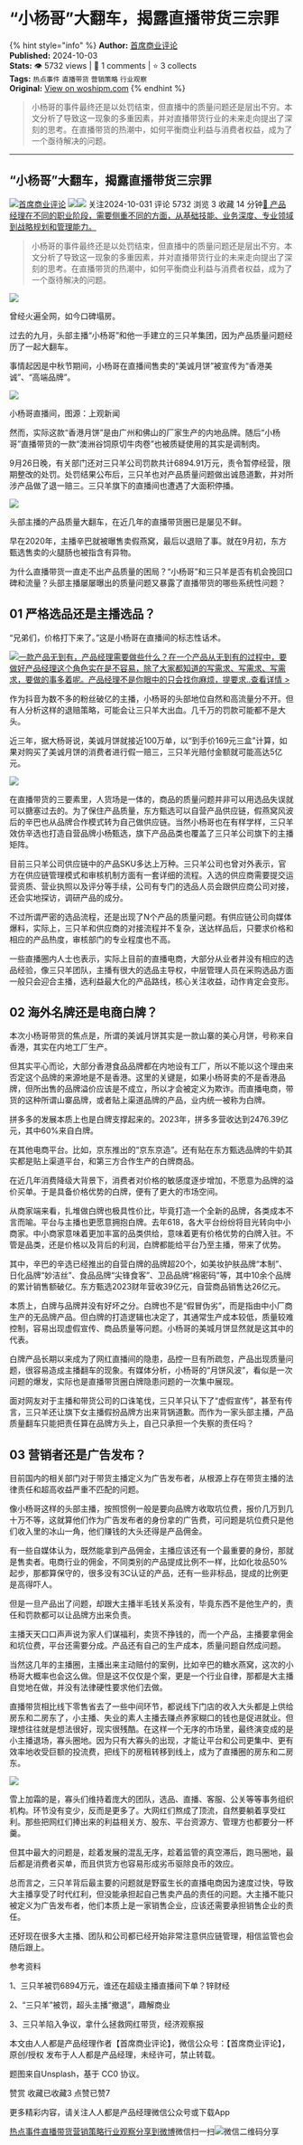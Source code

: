 # “小杨哥”大翻车，揭露直播带货三宗罪

{% hint style="info" %}
**Author:** [首席商业评论](https://www.woshipm.com/u/1502292)  
**Published:** 2024-10-03  
**Stats:** 👁️ 5732 views | 💬 1 comments | ⭐ 3 collects  
**Tags:** `热点事件` `直播带货` `营销策略` `行业观察`  
**Original:** [View on woshipm.com](https://www.woshipm.com/marketing/6122902.html)
{% endhint %}

> 小杨哥的事件最终还是以处罚结束，但直播中的质量问题还是层出不穷。本文分析了导致这一现象的多重因素，并对直播带货行业的未来走向提出了深刻的思考。在直播带货的热潮中，如何平衡商业利益与消费者权益，成为了一个亟待解决的问题。

---

## “小杨哥”大翻车，揭露直播带货三宗罪

[![](https://static.woshipm.com/view/woshipm_api_def_20230303140221_1966.jpg?imageView2/1/w/72/h/72/q/100)](https://www.woshipm.com/u/1502292)[首席商业评论](https://www.woshipm.com/u/1502292) ![](https://static.woshipm.com/tag/1122_1@2x.png )![](https://static.woshipm.com/tag/2105_1@2x.png ) 关注2024-10-031 评论 5732 浏览 3 收藏 14 分钟[🔗 产品经理在不同的职业阶段，需要侧重不同的方面，从基础技能、业务深度、专业领域到战略规划和管理能力。](https://ke.qidianla.com/courses/90pm)

> 小杨哥的事件最终还是以处罚结束，但直播中的质量问题还是层出不穷。本文分析了导致这一现象的多重因素，并对直播带货行业的未来走向提出了深刻的思考。在直播带货的热潮中，如何平衡商业利益与消费者权益，成为了一个亟待解决的问题。

![](https://image.woshipm.com/2024/10/03/a108d8d4-8159-11ef-bb45-00163e142b65.png)

曾经火遍全网，如今口碑塌房。

过去的九月，头部主播“小杨哥”和他一手建立的三只羊集团，因为产品质量问题经历了一起大翻车。

事情起因是中秋节期间，小杨哥在直播间售卖的“美诚月饼”被宣传为“香港美诚”、“高端品牌”。

![](https://image.woshipm.com/2024/10/02/d67c15e6-808a-11ef-bb45-00163e142b65.png)

小杨哥直播间，图源：上观新闻

然而，实际这款“香港月饼”是由广州和佛山的厂家生产的内地品牌。随后“小杨哥”直播带货的一款“澳洲谷饲原切牛肉卷”也被质疑使用的其实是调制肉。

9月26日晚，有关部门还对三只羊公司罚款共计6894.91万元，责令暂停经营，限期整改的处罚。处罚结果公布后，三只羊也对产品质量问题做出诚恳道歉，并对所涉产品做了退一赔三。三只羊旗下的直播间也遭遇了大面积停播。

![](https://image.woshipm.com/2024/10/02/d70ea8d4-808a-11ef-bb45-00163e142b65.png)

头部主播的产品质量大翻车，在近几年的直播带货圈已是屡见不鲜。

早在2020年，主播辛巴就被曝售卖假燕窝，最后以退赔了事。就在9月初，东方甄选售卖的火腿肠也被指含有异物。

为什么直播带货一直走不出产品质量的困局？“小杨哥”和三只羊是否有机会挽回口碑和流量？头部主播屡屡曝出的质量问题又暴露了直播带货的哪些系统性问题？

## 01 严格选品还是主播选品？

“兄弟们，价格打下来了。”这是小杨哥在直播间的标志性话术。

[![](https://image.woshipm.com/2023/08/02/58dc678c-30e3-11ee-88e7-00163e0b5ff3.png)一款产品无到有，产品经理需要做些什么？在一个产品从无到有的过程中，要做好产品经理这个角色实在是不容易，除了大家都知道的写需求、写需求、写需求，要做的事多着呢。产品经理不是你眼中的只会找你麻烦，提要求..查看详情 >](https://ke.qidianla.com/courses/bcpm)

作为抖音为数不多的粉丝破亿的主播，小杨哥的头部地位自然和高流量分不开。但有人分析这样的退赔策略，可能会让三只羊大出血。几千万的罚款可能都不是大头。

近三年，据大杨哥说，美诚月饼就接近100万单，以“到手价169元三盒”计算，如果对购买了美诚月饼的消费者进行假一赔三，三只羊光赔付金额就可能高达5亿元。

![](https://image.woshipm.com/2024/10/02/d7cc27c4-808a-11ef-bb45-00163e142b65.png)

在直播带货的三要素里，人货场是一体的，商品的质量问题并非可以用选品失误就可以搪塞过去的。为了保住产品质量，东方甄选可以自营产品供应链，假燕窝风波后的辛巴也从品牌合作模式转为自己做供应链。当然小杨哥也在有样学样，三只羊效仿辛选也打造自营品牌小杨甄选，旗下产品品类也覆盖了三只羊公司旗下的主播矩阵。

目前三只羊公司供应链中的产品SKU多达上万种。三只羊公司也曾对外表示，官方在供应链管理模式和审核机制方面有一套详细的流程。入选的供应商需要提交运营资质、营业执照以及评分等手续，公司有专门的选品人员会跟供应商公司对接，还会实地探访，调研产品的成分。

不过所谓严密的选品流程，还是出现了N个产品的质量问题。有供应链公司向媒体爆料，实际上，三只羊和供应商的对接流程并不复杂，送达样品后，只要求价格和相应的产品热度，审核部门的专业程度也不高。

一些直播圈内人士也表示，实际上目前的直播电商，大部分从业者并没有相应的选品经验，像三只羊团队，主播有很大的选品主导权，中层管理人员在采购选品方面一般只会迎合主播，选利益最大化的产品路线，核心关注收益，动作肯定会变形。

## 02 海外名牌还是电商白牌？

本次小杨哥带货的焦点是，所谓的美诚月饼其实是一款山寨的美心月饼，号称来自香港，其实在内地工厂生产。

但其实平心而论，大部分香港食品品牌都在内地设有工厂，所以不能以这个理由来否定这个品牌的来源地是不是香港。这里的关键是，如果小杨哥卖的不是香港品牌，但所出售的品牌溢价应该是不成立，所以才会被定义为欺诈。而直播电商，带货的这种所谓山寨品牌，或者贴上渠道品牌的产品，业内统一被称为白牌。

拼多多的发展本质上也是白牌支撑起来的。2023年，拼多多营收达到2476.39亿元，其中60%来自白牌。

在其他电商平台。比如，京东推出的“京东京造”。还有贴在东方甄选品牌的牛奶其实都是贴上渠道平台，和第三方合作生产的白牌商品。

在近几年消费降级大背景下，消费者对价格的敏感度逐步增加，不愿意为品牌的溢价买单。于是具备价格优势的白牌，便有了更大的市场空间。

从商家端来看，扎堆做白牌也极具性价比，毕竟打造一个全新的品牌，各类成本不言而喻。平台与主播也更愿意拥抱白牌。去年618，各大平台纷纷将目光转向中小商家。中小商家意味着更加丰富的品类供给，意味着更有价格优势的白牌入驻。不管是品类，还是价格以及背后的利润，白牌都能给平台乃至主播，带来了优势。

其中，辛巴的辛选已经推出的自营白牌的品牌超20个，如美妆护肤品牌“本制”、日化品牌“妙洁丝”、食品品牌“尖锋食客”、卫品品牌“棉密码”等，其中10余个品牌的累计销售额破亿。东方甄选2023财年营收39亿元，自营商品销售达26亿元。

本质上，白牌与品牌并没有好坏之分。白牌也不是“假冒伪劣”，而是指由中小厂商生产的无品牌产品。但白牌的打造逻辑也决定了，其通常生产成本较低，质量较难控制，容易出现虚假宣传、商品质量等问题。小杨哥的美城月饼显然就是这其中的代表。

白牌产品长期以来成为了网红直播间的隐患，品控一旦有所疏忽，产品出现质量问题，很容易造成主播翻车的现象。有媒体分析，小杨哥的“月饼风波”，看似是一次问题的爆发，实际也是直播带货圈白牌隐患问题的一次集中展现。

面对网友对于主播和带货公司的口诛笔伐，三只羊只认下了“虚假宣传”，甚至有传言，三只羊还让旗下女主播假扮品牌方出来背锅道歉。而作为一家头部主播，产品质量翻车只能把责任算在品牌方头上，自己只承担一个失察的责任吗？

## 03 营销者还是广告发布？

目前国内的相关部门对于带货主播定义为广告发布者，从根源上存在带货主播的法律责任和超高收益严重不匹配的问题。

像小杨哥这样的头部主播，按照惯例一般是要向品牌方收取坑位费，报价几万到几十万不等，这就算他们作为广告发布者的身份拿的广告费，可问题是坑位费只是他们收入里的冰山一角，他们赚钱的大头还得是产品佣金。

有一些自媒体认为，既然能拿到产品佣金，主播应该还有一个最重要的身份，那就是售卖者。电商行业的佣金，不同类别的产品提成比例不一样，比如化妆品50%起步，那都算保守的，很多没有3C认证的产品，还有一些非标品，提成的比例更是高得吓人。

但是一旦产品出了问题，却跟大主播半毛钱关系没有，毕竟东西不是他生产的，责任和罚款都可以让品牌方出来负责。

主播天天口口声声说为家人们谋福利，卖货不挣钱的，而一个产品，主播要拿佣金和坑位费，平台还需要分成。产品还有自己的生产成本，质量问题自然成问题。

当然这几年的主播圈，主播出来主动赔付的案例，比如辛巴的糖水燕窝，这次的小杨哥大概率也会这么做。但是这不仅仅是个案，更是一个行业自律，那都是大主播自觉地在做，并没有法律硬性要求他们去做。

直播带货相比线下零售省去了一些中间环节，都说线下门店的收入大头都是上供给房东和二房东了，小主播、失业的素人主播去赚点养家糊口的钱也是促进就业。但理想往往就是想法很好，现实很残酷。在这样一个无序的市场里，最终演变成的是小主播退场，寡头圈地。因为只有大寡头的出现，才能让平台和公司更集中、更有效率地收受巨额的投流费，把线下的房租转移到线上，成为了直播圈的房东和二房东。

![](https://image.woshipm.com/2024/10/02/d7cc27c4-808a-11ef-bb45-00163e142b65.png)

雪上加霜的是，寡头们维持着庞大的团队，选品、直播、客服、公关等等事务组织机构。环节没有变少，反而是更多了。大网红们熬成了顶流，自然要躺着享受红利。那些把网红们捧出来的利益相关方、股东、平台资源方、管理方也都要分一杯羹。

但其中最大的问题是，趁着发展的混乱无序，趁着监管的真空滞后，跑马圈地，最后都是消费者买单，而且供货方也容易形成劣币驱除良币的效应。

总而言之，三只羊背后最主要的问题就是野蛮生长的直播电商因为速度过快，导致大主播享受了时代红利，但没能承担起自己售卖产品的责任的问题。大主播不能只被定义为广告发布者，他们本质上是一家销售企业，应该还需要承担销售企业的责任。

还好现在很多大主播、团队和公司都已经开始非常注意供应链管理，相信监管也会随后跟上。

参考资料

1、三只羊被罚6894万元，谁还在超级主播直播间下单？锌财经

2、“三只羊”被罚，超头主播“撤退”，趣解商业

3、三只羊陷入争议，拿什么拯救网红带货，经济观察报

本文由人人都是产品经理作者【首席商业评论】，微信公众号：【首席商业评论】，原创/授权 发布于人人都是产品经理，未经许可，禁止转载。

题图来自Unsplash，基于 CC0 协议。

赞赏 收藏已收藏3 点赞已赞7

更多精彩内容，请关注人人都是产品经理微信公众号或下载App

[热点事件](https://www.woshipm.com/tag/%e7%83%ad%e7%82%b9%e4%ba%8b%e4%bb%b6)[直播带货](https://www.woshipm.com/tag/%e7%9b%b4%e6%92%ad%e5%b8%a6%e8%b4%a7)[营销策略](https://www.woshipm.com/tag/%e8%90%a5%e9%94%80%e7%ad%96%e7%95%a5)[行业观察](https://www.woshipm.com/tag/%e8%a1%8c%e4%b8%9a%e8%a7%82%e5%af%9f)[分享到微博](https://service.weibo.com/share/share.php?appkey=2775287854&title=“小杨哥”大翻车，揭露直播带货三宗罪&url=https://www.woshipm.com/marketing/6122902.html&pic=https://image.woshipm.com/2024/10/03/a108d8d4-8159-11ef-bb45-00163e142b65.png)微信扫一扫![微信二维码](https://api.pwmqr.com/qrcode/create/?url=https://www.woshipm.com/marketing/6122902.html)分享